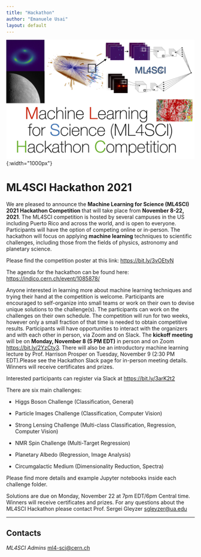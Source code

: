 ```yaml
---
title: "Hackathon"
author: "Emanuele Usai"
layout: default
---
```


![ML4SCI Hackathon](/images/ML4SCI_hackathon.jpg){:width="1000px"}

# ML4SCI Hackathon 2021

<!-- ![ML4SCI Logo](ML4SCI.jpg) -->


We are pleased to announce the **Machine Learning for Science (ML4SCI) 2021 Hackathon Competition** that will take place from **November 8-22, 2021**. The ML4SCI competition is hosted by several campuses in the US including Puerto Rico and across the world, and is open to everyone. Participants will have the option of competing online or in-person. The hackathon will focus on applying **machine learning** techniques to scientific challenges, including those from the fields of physics, astronomy and planetary science.

Please find the competition poster at this link: https://bit.ly/3vOEtyN

The agenda for the hackathon can be found here: https://indico.cern.ch/event/1085878/

Anyone interested in learning more about machine learning techniques and trying their hand at the competition is welcome. Participants are encouraged to self-organize into small teams or work on their own to devise unique solutions to the challenge(s). The participants can work on the challenges on their own schedule. The competition will run for two weeks, however only a small fraction of that time is needed to obtain competitive results. Participants will have opportunities to interact with the organizers and with each other in person, via Zoom and on Slack. The **kickoff meeting** will be on **Monday, November 8 (5 PM EDT)** in person and on Zoom https://bit.ly/2YzCty3. There will also be an introductory machine learning lecture by Prof. Harrison Prosper on Tuesday, November 9 (2:30 PM EDT).Please see the Hackathon Slack page for in-person meeting details. Winners will receive certificates and prizes.

Interested participants can register via Slack at  https://bit.ly/3arK2t2

There are six main challenges:

* Higgs Boson Challenge (Classification, General)

* Particle Images Challenge (Classification, Computer Vision)

* Strong Lensing Challenge (Multi-class Classification, Regression, Computer Vision)

* NMR Spin Challenge (Multi-Target Regression)

* Planetary Albedo (Regression, Image Analysis)

* Circumgalactic Medium (Dimensionality Reduction, Spectra)

Please find more details and example Jupyter notebooks inside each challenge folder.

Solutions are due on Monday, November 22 at 7pm EDT/6pm Central time. Winners will receive certificates and prizes. For any questions about the ML4SCI Hackathon please contact Prof. Sergei Gleyzer [sgleyzer@ua.edu](mailto:sgleyzer@ua.edu)




---

## Contacts

*ML4SCI Admins* [ml4-sci@cern.ch](mailto:ml4-sci@cern.ch)
